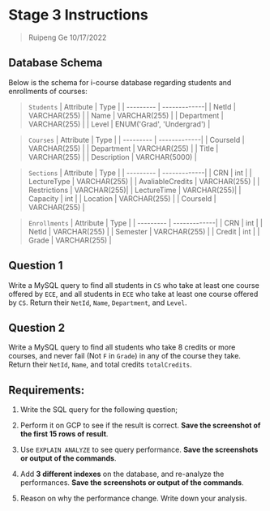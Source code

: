 # Stage 3 Instructions

> Ruipeng Ge 10/17/2022

## Database Schema

Below is the schema for i-course database regarding students and enrollments of courses:

> `Students`
> | Attribute | Type |
> | --------- | -------------|
> | NetId | VARCHAR(255) |
> | Name | VARCHAR(255) |
> | Department | VARCHAR(255) |
> | Level | ENUM('Grad', 'Undergrad') |

> `Courses`
> | Attribute | Type |
> | --------- | -------------|
> | CourseId | VARCHAR(255) |
> | Department | VARCHAR(255) |
> | Title |  VARCHAR(255) |
> | Description | VARCHAR(5000) |

> `Sections`
> | Attribute | Type |
> | --------- | -------------|
> | CRN | int |
> | LectureType | VARCHAR(255) |
> | AvaliableCredits | VARCHAR(255) |
> | Restrictions | VARCHAR(255)| 
> | LectureTime | VARCHAR(255)|
> | Capacity | int |
> | Location | VARCHAR(255) |
> | CourseId | VARCHAR(255) |

> `Enrollments`
> | Attribute | Type |
> | --------- | -------------|
> | CRN | int |
> | NetId | VARCHAR(255) |
> | Semester | VARCHAR(255) |
> | Credit | int |
> | Grade | VARCHAR(255) |

## Question 1

Write a MySQL query to find all students in `CS` who take at least one course offered by `ECE`, and all students in `ECE` who take at least one course offered by `CS`. Return their `NetId`, `Name`, `Department`, and `Level`.

## Question 2

Write a MySQL query to find all students who take 8 credits or more courses, and never fail (Not `F` in `Grade`) in any of the course they take. Return their `NetId`, `Name`, and total credits `totalCredits`.

## Requirements:

1. Write the SQL query for the following question;

2. Perform it on GCP to see if the result is correct. **Save the screenshot of the first 15 rows of result**.

3. Use `EXPLAIN ANALYZE` to see query performance. **Save the screenshots or output of the commands**.

4. Add **3 different indexes** on the database, and re-analyze the performances. **Save the screenshots or output of the commands**.

5. Reason on why the performance change. Write down your analysis.